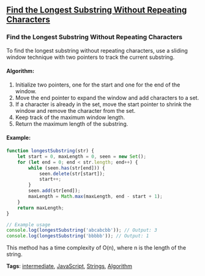 ## [Find the Longest Substring Without Repeating Characters](#find-the-longest-substring-without-repeating-characters)

### Find the Longest Substring Without Repeating Characters

To find the longest substring without repeating characters, use a sliding window technique with two pointers to track the current substring.

#### Algorithm:
1. Initialize two pointers, one for the start and one for the end of the window.
2. Move the end pointer to expand the window and add characters to a set.
3. If a character is already in the set, move the start pointer to shrink the window and remove the character from the set.
4. Keep track of the maximum window length.
5. Return the maximum length of the substring.

#### Example:
```javascript
function longestSubstring(str) {
    let start = 0, maxLength = 0, seen = new Set();
    for (let end = 0; end < str.length; end++) {
        while (seen.has(str[end])) {
            seen.delete(str[start]);
            start++;
        }
        seen.add(str[end]);
        maxLength = Math.max(maxLength, end - start + 1);
    }
    return maxLength;
}

// Example usage
console.log(longestSubstring('abcabcbb')); // Output: 3
console.log(longestSubstring('bbbbb')); // Output: 1
```

This method has a time complexity of O(n), where n is the length of the string.

**Tags**: [intermediate](./level/intermediate), [JavaScript](./theme/javascript), [Strings](./theme/strings), [Algorithm](./theme/algorithm)


